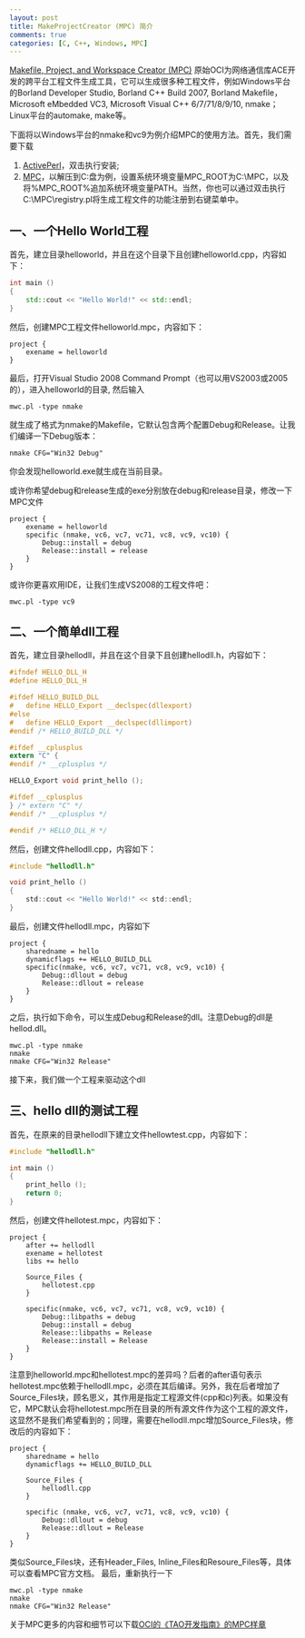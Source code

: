 ```yaml
---
layout: post
title: MakeProjectCreator (MPC) 简介
comments: true
categories: [C, C++, Windows, MPC]
---
```


[Makefile, Project, and Workspace Creator (MPC)](http://www.ociweb.com/products/mpc) 原始OCI为网络通信库ACE开发的跨平台工程文件生成工具，它可以生成很多种工程文件，例如Windows平台的Borland Developer Studio, Borland C++ Build 2007, Borland Makefile，Microsoft eMbedded VC3, Microsoft Visual C++ 6/7/71/8/9/10, nmake；Linux平台的automake, make等。

下面将以Windows平台的nmake和vc9为例介绍MPC的使用方法。首先，我们需要下载

 1. [ActivePerl](http://www.activestate.com/activeperl)，双击执行安装;
 1. [MPC](http://download.ociweb.com/MPC/)，以解压到C:盘为例，设置系统环境变量MPC_ROOT为C:\MPC，以及将%MPC_ROOT%追加系统环境变量PATH。当然，你也可以通过双击执行C:\MPC\registry.pl将生成工程文件的功能注册到右键菜单中。

## 一、一个Hello World工程 ##

首先，建立目录helloworld，并且在这个目录下且创建helloworld.cpp，内容如下：

```cpp
int main ()
{
    std::cout << "Hello World!" << std::endl;
}
```

然后，创建MPC工程文件helloworld.mpc，内容如下：

```plain
project {
	exename = helloworld
}
```

最后，打开Visual Studio 2008 Command Prompt（也可以用VS2003或2005的），进入helloworld的目录, 然后输入

    mwc.pl -type nmake

就生成了格式为nmake的Makefile，它默认包含两个配置Debug和Release。让我们编译一下Debug版本：

    nmake CFG="Win32 Debug"

你会发现helloworld.exe就生成在当前目录。

或许你希望debug和release生成的exe分别放在debug和release目录，修改一下MPC文件

```plain
project {
	exename = helloworld
	specific (nmake, vc6, vc7, vc71, vc8, vc9, vc10) {
		Debug::install = debug
		Release::install = release
	}
}
```

或许你更喜欢用IDE，让我们生成VS2008的工程文件吧：

	mwc.pl -type vc9

## 二、一个简单dll工程 ##

首先，建立目录hellodll，并且在这个目录下且创建hellodll.h，内容如下：

```c
#ifndef HELLO_DLL_H
#define HELLO_DLL_H

#ifdef HELLO_BUILD_DLL
#   define HELLO_Export __declspec(dllexport)
#else
#   define HELLO_Export __declspec(dllimport)
#endif /* HELLO_BUILD_DLL */

#ifdef __cplusplus
extern "C" {
#endif /* __cplusplus */

HELLO_Export void print_hello ();

#ifdef __cplusplus
} /* extern "C" */
#endif /* __cplusplus */

#endif /* HELLO_DLL_H */
```

然后，创建文件hellodll.cpp，内容如下：

```c
#include "hellodll.h"

void print_hello ()
{
    std::cout << "Hello World!" << std::endl;
}
```

最后，创建文件hellodll.mpc，内容如下

```plain
project {
	sharedname = hello
	dynamicflags += HELLO_BUILD_DLL
	specific(nmake, vc6, vc7, vc71, vc8, vc9, vc10) {
		Debug::dllout = debug
		Release::dllout = release
	}
}
```

之后，执行如下命令，可以生成Debug和Release的dll。注意Debug的dll是hellod.dll。

    mwc.pl -type nmake
    nmake
    nmake CFG="Win32 Release"

接下来，我们做一个工程来驱动这个dll

## 三、hello dll的测试工程 ##

首先，在原来的目录hellodll下建立文件hellowtest.cpp，内容如下：

```c
#include "hellodll.h"

int main ()
{
    print_hello ();
    return 0;
}
```

然后，创建文件hellotest.mpc，内容如下：

```plain
project {
	after += hellodll
	exename = hellotest
	libs += hello

	Source_Files {
		hellotest.cpp
	}

	specific(nmake, vc6, vc7, vc71, vc8, vc9, vc10) {
		Debug::libpaths = debug
		Debug::install = debug
		Release::libpaths = Release
		Release::install = Release
	}
}
```

注意到helloworld.mpc和hellotest.mpc的差异吗？后者的after语句表示hellotest.mpc依赖于hellodll.mpc，必须在其后编译。另外，我在后者增加了Source_Files块，顾名思义，其作用是指定工程源文件(cpp和c)列表。如果没有它，MPC默认会将hellotest.mpc所在目录的所有源文件作为这个工程的源文件，这显然不是我们希望看到的；同理，需要在hellodll.mpc增加Source_Files块，修改后的内容如下：

```plain
project {
	sharedname = hello
	dynamicflags += HELLO_BUILD_DLL

	Source_Files {
		hellodll.cpp
	}

	specific (nmake, vc6, vc7, vc71, vc8, vc9, vc10) {
		Debug::dllout = debug
		Release::dllout = Release
	}
}
```

类似Source_Files块，还有Header_Files, Inline_Files和Resoure_Files等，具体可以查看MPC官方文档。
最后，重新执行一下

    mwc.pl -type nmake
    nmake
    nmake CFG="Win32 Release"

关于MPC更多的内容和细节可以下载[OCI的《TAO开发指南》的MPC样章](http://downloads.ociweb.com/MPC/docs/html/MakeProjectCreator.html)
